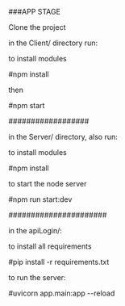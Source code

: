 ###APP STAGE

Clone the project

in the Client/ directory run:


to install modules

#npm install

then

#npm start

##################

in the Server/ directory, also run:

to install modules

#npm install

to start the node server

#npm run start:dev

######################

in the apiLogin/:

to install all requirements

#pip install -r requirements.txt

to run the server:

#uvicorn app.main:app --reload
